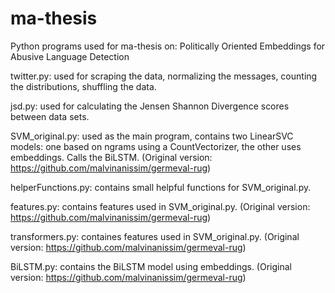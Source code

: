 # ma-thesis

Python programs used for ma-thesis on: Politically Oriented Embeddings for Abusive Language Detection

twitter.py: used for scraping the data, normalizing the messages, counting the distributions, shuffling the data.

jsd.py: used for calculating the Jensen Shannon Divergence scores between data sets.

SVM_original.py: used as the main program, contains two LinearSVC models: one based on ngrams using a CountVectorizer, the other uses embeddings. Calls the BiLSTM. (Original version: https://github.com/malvinanissim/germeval-rug)

helperFunctions.py: contains small helpful functions for SVM_original.py.

features.py: contains features used in SVM_original.py. (Original version: https://github.com/malvinanissim/germeval-rug)

transformers.py: containes features used in SVM_original.py. (Original version: https://github.com/malvinanissim/germeval-rug)

BiLSTM.py: contains the BiLSTM model using embeddings. (Original version: https://github.com/malvinanissim/germeval-rug)
